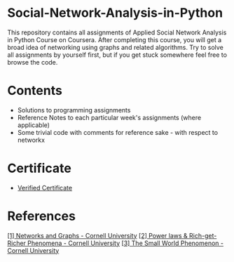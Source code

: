 # Social-Network-Analysis-in-Python
This repository contains all assignments of Applied Social Network Analysis in Python Course on Coursera.
After completing this course, you will get a broad idea of networking using graphs and related algorithms. Try to solve all assignments by yourself first, but if you get stuck somewhere feel free to browse the code. 

# Contents
- Solutions to programming assignments
- Reference Notes to each particular week's assignments (where applicable)
- Some trivial code with comments for reference sake - with respect to networkx

# Certificate
- [Verified Certificate](https://coursera.org/share/3acb1e432b535b4aef7f40524d1463b2)

# References
[[1] Networks and Graphs - Cornell University](http://www.cs.cornell.edu/home/kleinber/networks-book/networks-book-ch02.pdf)
[[2] Power laws & Rich-get-Richer Phenomena - Cornell University](http://www.cs.cornell.edu/home/kleinber/networks-book/networks-book-ch18.pdf)
[[3] The Small World Phenomenon - Cornell University](http://www.cs.cornell.edu/home/kleinber/networks-book/networks-book-ch20.pdf)

